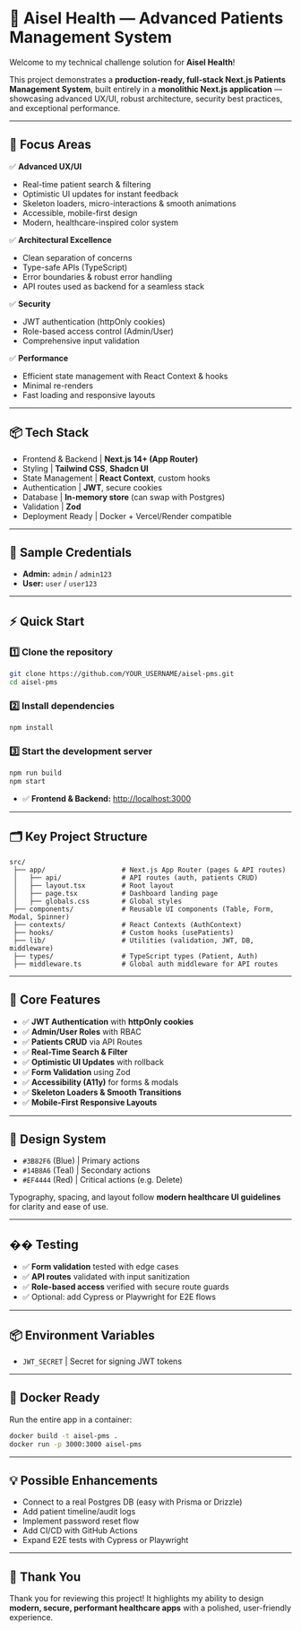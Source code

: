 # 🏥 Aisel Health — Advanced Patients Management System

Welcome to my technical challenge solution for **Aisel Health**!

This project demonstrates a **production-ready, full-stack Next.js Patients Management System**, built entirely in a **monolithic Next.js application** — showcasing advanced UX/UI, robust architecture, security best practices, and exceptional performance.

---

## 🎯 **Focus Areas**

✅ **Advanced UX/UI**  
- Real-time patient search & filtering  
- Optimistic UI updates for instant feedback  
- Skeleton loaders, micro-interactions & smooth animations  
- Accessible, mobile-first design  
- Modern, healthcare-inspired color system

✅ **Architectural Excellence**  
- Clean separation of concerns  
- Type-safe APIs (TypeScript)  
- Error boundaries & robust error handling  
- API routes used as backend for a seamless stack

✅ **Security**  
- JWT authentication (httpOnly cookies)  
- Role-based access control (Admin/User)  
- Comprehensive input validation

✅ **Performance**  
- Efficient state management with React Context & hooks  
- Minimal re-renders  
- Fast loading and responsive layouts

---

## 📦 **Tech Stack**

- Frontend & Backend | **Next.js 14+ (App Router)** 
- Styling | **Tailwind CSS**, **Shadcn UI** 
- State Management | **React Context**, custom hooks 
- Authentication | **JWT**, secure cookies 
- Database | **In-memory store** (can swap with Postgres) 
- Validation | **Zod** 
- Deployment Ready | Docker + Vercel/Render compatible 

---

## 🚀 Sample Credentials 

- **Admin:** `admin` / `admin123`
- **User:** `user` / `user123` 

---

## ⚡ **Quick Start**

### 1️⃣ Clone the repository

```bash
git clone https://github.com/YOUR_USERNAME/aisel-pms.git
cd aisel-pms
````

### 2️⃣ Install dependencies

```bash
npm install
```

### 3️⃣ Start the development server

```bash
npm run build
npm start
```

* ✅ **Frontend & Backend:** [http://localhost:3000](http://localhost:3000)

---

## 🗂️ **Key Project Structure**

```
src/
 ├── app/                   # Next.js App Router (pages & API routes)
 │   ├── api/               # API routes (auth, patients CRUD)
 │   ├── layout.tsx         # Root layout
 │   ├── page.tsx           # Dashboard landing page
 │   ├── globals.css        # Global styles
 ├── components/            # Reusable UI components (Table, Form, Modal, Spinner)
 ├── contexts/              # React Contexts (AuthContext)
 ├── hooks/                 # Custom hooks (usePatients)
 ├── lib/                   # Utilities (validation, JWT, DB, middleware)
 ├── types/                 # TypeScript types (Patient, Auth)
 ├── middleware.ts          # Global auth middleware for API routes
```

---

## 🔑 **Core Features**

* ✅ **JWT Authentication** with **httpOnly cookies**
* ✅ **Admin/User Roles** with RBAC
* ✅ **Patients CRUD** via API Routes
* ✅ **Real-Time Search & Filter**
* ✅ **Optimistic UI Updates** with rollback
* ✅ **Form Validation** using Zod
* ✅ **Accessibility (A11y)** for forms & modals
* ✅ **Skeleton Loaders & Smooth Transitions**
* ✅ **Mobile-First Responsive Layouts**

---

## 🎨 **Design System**

- `#3B82F6` (Blue) | Primary actions
- `#14B8A6` (Teal) | Secondary actions
- `#EF4444` (Red)  | Critical actions (e.g. Delete) 

Typography, spacing, and layout follow **modern healthcare UI guidelines** for clarity and ease of use.

---

## �� **Testing**

* ✅ **Form validation** tested with edge cases
* ✅ **API routes** validated with input sanitization
* ✅ **Role-based access** verified with secure route guards
* ✅ Optional: add Cypress or Playwright for E2E flows

---

## 📦 **Environment Variables**

- `JWT_SECRET` | Secret for signing JWT tokens 

---

## 🐳 **Docker Ready**

Run the entire app in a container:

```bash
docker build -t aisel-pms .
docker run -p 3000:3000 aisel-pms
```

---


## 💡 **Possible Enhancements**

* Connect to a real Postgres DB (easy with Prisma or Drizzle)
* Add patient timeline/audit logs
* Implement password reset flow
* Add CI/CD with GitHub Actions
* Expand E2E tests with Cypress or Playwright

---

## 🙌 **Thank You**

Thank you for reviewing this project!
It highlights my ability to design **modern, secure, performant healthcare apps** with a polished, user-friendly experience.



